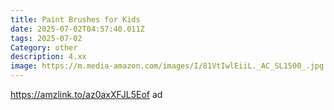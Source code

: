 ```yaml
---
title: Paint Brushes for Kids
date: 2025-07-02T04:57:40.011Z
tags: 2025-07-02
Category: other
description: 4.xx
image: https://m.media-amazon.com/images/I/81VtIwlEiiL._AC_SL1500_.jpg
---
```

https://amzlink.to/az0axXFJL5Eof ad